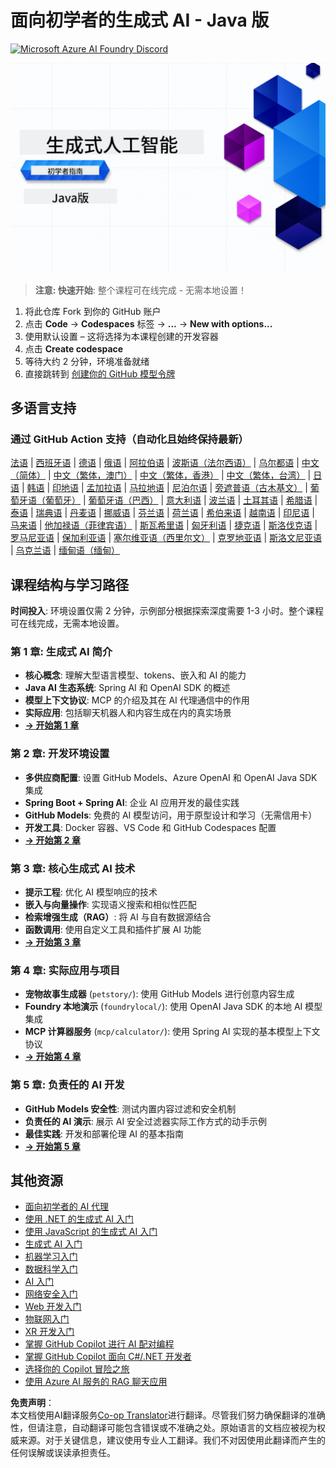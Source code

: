 <!--
CO_OP_TRANSLATOR_METADATA:
{
  "original_hash": "0f080f1f2a635610b5f6eff5a58a9590",
  "translation_date": "2025-07-25T07:37:40+00:00",
  "source_file": "README.md",
  "language_code": "zh"
}
-->
# 面向初学者的生成式 AI - Java 版
[![Microsoft Azure AI Foundry Discord](https://dcbadge.limes.pink/api/server/ByRwuEEgH4)](https://discord.com/invite/ByRwuEEgH4)

![面向初学者的生成式 AI - Java 版](../../translated_images/beg-genai-series.61edc4a6b2cc54284fa2d70eda26dc0ca2669e26e49655b842ea799cd6e16d2a.zh.png)

> **注意: 快速开始**: 整个课程可在线完成 - 无需本地设置！
1. 将此仓库 Fork 到你的 GitHub 账户
2. 点击 **Code** → **Codespaces** 标签 → **...** → **New with options...**
3. 使用默认设置 – 这将选择为本课程创建的开发容器
4. 点击 **Create codespace**
5. 等待大约 2 分钟，环境准备就绪
6. 直接跳转到 [创建你的 GitHub 模型令牌](./02-SetupDevEnvironment/README.md#step-2-create-a-github-personal-access-token)

## 多语言支持

### 通过 GitHub Action 支持（自动化且始终保持最新）

[法语](../fr/README.md) | [西班牙语](../es/README.md) | [德语](../de/README.md) | [俄语](../ru/README.md) | [阿拉伯语](../ar/README.md) | [波斯语（法尔西语）](../fa/README.md) | [乌尔都语](../ur/README.md) | [中文（简体）](./README.md) | [中文（繁体，澳门）](../mo/README.md) | [中文（繁体，香港）](../hk/README.md) | [中文（繁体，台湾）](../tw/README.md) | [日语](../ja/README.md) | [韩语](../ko/README.md) | [印地语](../hi/README.md) | [孟加拉语](../bn/README.md) | [马拉地语](../mr/README.md) | [尼泊尔语](../ne/README.md) | [旁遮普语（古木基文）](../pa/README.md) | [葡萄牙语（葡萄牙）](../pt/README.md) | [葡萄牙语（巴西）](../br/README.md) | [意大利语](../it/README.md) | [波兰语](../pl/README.md) | [土耳其语](../tr/README.md) | [希腊语](../el/README.md) | [泰语](../th/README.md) | [瑞典语](../sv/README.md) | [丹麦语](../da/README.md) | [挪威语](../no/README.md) | [芬兰语](../fi/README.md) | [荷兰语](../nl/README.md) | [希伯来语](../he/README.md) | [越南语](../vi/README.md) | [印尼语](../id/README.md) | [马来语](../ms/README.md) | [他加禄语（菲律宾语）](../tl/README.md) | [斯瓦希里语](../sw/README.md) | [匈牙利语](../hu/README.md) | [捷克语](../cs/README.md) | [斯洛伐克语](../sk/README.md) | [罗马尼亚语](../ro/README.md) | [保加利亚语](../bg/README.md) | [塞尔维亚语（西里尔文）](../sr/README.md) | [克罗地亚语](../hr/README.md) | [斯洛文尼亚语](../sl/README.md) | [乌克兰语](../uk/README.md) | [缅甸语（缅甸）](../my/README.md)

## 课程结构与学习路径

**时间投入**: 环境设置仅需 2 分钟，示例部分根据探索深度需要 1-3 小时。整个课程可在线完成，无需本地设置。

### **第 1 章: 生成式 AI 简介**
- **核心概念**: 理解大型语言模型、tokens、嵌入和 AI 的能力
- **Java AI 生态系统**: Spring AI 和 OpenAI SDK 的概述
- **模型上下文协议**: MCP 的介绍及其在 AI 代理通信中的作用
- **实际应用**: 包括聊天机器人和内容生成在内的真实场景
- **[→ 开始第 1 章](./01-IntroToGenAI/README.md)**

### **第 2 章: 开发环境设置**
- **多供应商配置**: 设置 GitHub Models、Azure OpenAI 和 OpenAI Java SDK 集成
- **Spring Boot + Spring AI**: 企业 AI 应用开发的最佳实践
- **GitHub Models**: 免费的 AI 模型访问，用于原型设计和学习（无需信用卡）
- **开发工具**: Docker 容器、VS Code 和 GitHub Codespaces 配置
- **[→ 开始第 2 章](./02-SetupDevEnvironment/README.md)**

### **第 3 章: 核心生成式 AI 技术**
- **提示工程**: 优化 AI 模型响应的技术
- **嵌入与向量操作**: 实现语义搜索和相似性匹配
- **检索增强生成（RAG）**: 将 AI 与自有数据源结合
- **函数调用**: 使用自定义工具和插件扩展 AI 功能
- **[→ 开始第 3 章](./03-CoreGenerativeAITechniques/README.md)**

### **第 4 章: 实际应用与项目**
- **宠物故事生成器** (`petstory/`): 使用 GitHub Models 进行创意内容生成
- **Foundry 本地演示** (`foundrylocal/`): 使用 OpenAI Java SDK 的本地 AI 模型集成
- **MCP 计算器服务** (`mcp/calculator/`): 使用 Spring AI 实现的基本模型上下文协议
- **[→ 开始第 4 章](./04-PracticalSamples/README.md)**

### **第 5 章: 负责任的 AI 开发**
- **GitHub Models 安全性**: 测试内置内容过滤和安全机制
- **负责任的 AI 演示**: 展示 AI 安全过滤器实际工作方式的动手示例
- **最佳实践**: 开发和部署伦理 AI 的基本指南
- **[→ 开始第 5 章](./05-ResponsibleGenAI/README.md)**

## 其他资源

- [面向初学者的 AI 代理](https://github.com/microsoft/ai-agents-for-beginners)
- [使用 .NET 的生成式 AI 入门](https://github.com/microsoft/Generative-AI-for-beginners-dotnet)
- [使用 JavaScript 的生成式 AI 入门](https://github.com/microsoft/generative-ai-with-javascript)
- [生成式 AI 入门](https://github.com/microsoft/generative-ai-for-beginners)
- [机器学习入门](https://aka.ms/ml-beginners)
- [数据科学入门](https://aka.ms/datascience-beginners)
- [AI 入门](https://aka.ms/ai-beginners)
- [网络安全入门](https://github.com/microsoft/Security-101)
- [Web 开发入门](https://aka.ms/webdev-beginners)
- [物联网入门](https://aka.ms/iot-beginners)
- [XR 开发入门](https://github.com/microsoft/xr-development-for-beginners)
- [掌握 GitHub Copilot 进行 AI 配对编程](https://aka.ms/GitHubCopilotAI)
- [掌握 GitHub Copilot 面向 C#/.NET 开发者](https://github.com/microsoft/mastering-github-copilot-for-dotnet-csharp-developers)
- [选择你的 Copilot 冒险之旅](https://github.com/microsoft/CopilotAdventures)
- [使用 Azure AI 服务的 RAG 聊天应用](https://github.com/Azure-Samples/azure-search-openai-demo-java)

**免责声明**：  
本文档使用AI翻译服务[Co-op Translator](https://github.com/Azure/co-op-translator)进行翻译。尽管我们努力确保翻译的准确性，但请注意，自动翻译可能包含错误或不准确之处。原始语言的文档应被视为权威来源。对于关键信息，建议使用专业人工翻译。我们不对因使用此翻译而产生的任何误解或误读承担责任。
